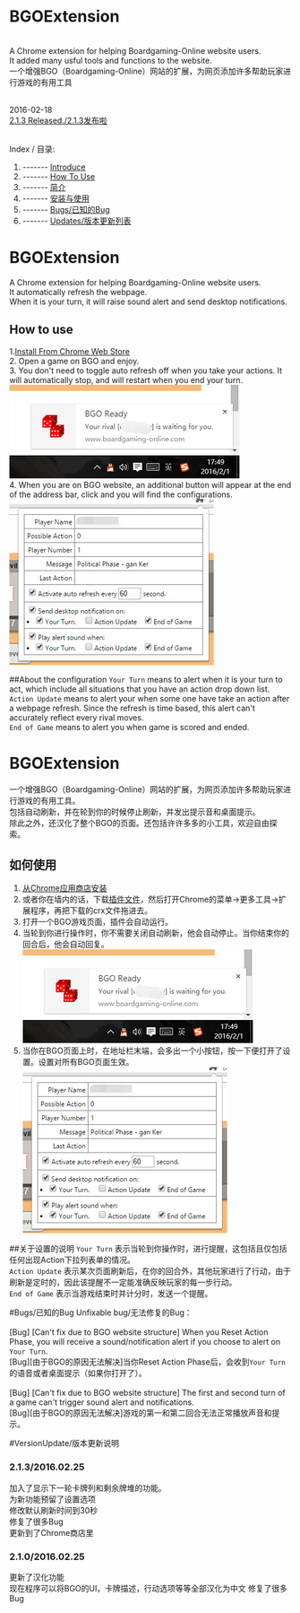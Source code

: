 # BGOExtension

<br>
A Chrome extension for helping Boardgaming-Online website users.<br>
It added many usful tools and functions to the website.<br>
一个增强BGO（Boardgaming-Online）网站的扩展，为网页添加许多帮助玩家进行游戏的有用工具<br>
<br>

2016-02-18<br>
[2.1.3 Released./2.1.3发布啦](https://github.com/hsyhhssyy/BGOExtension#21320160225)<br>
<br>

Index / 目录:<br>
1.  ------- [Introduce](https://github.com/hsyhhssyy/BGOExtension#bgoextension-1)<br>
2.  ------- [How To Use](https://github.com/hsyhhssyy/BGOExtension#how-to-use)<br>
3.  ------- [简介](https://github.com/hsyhhssyy/BGOExtension#bgoextension-2)<br>
4.  ------- [安装与使用](https://github.com/hsyhhssyy/BGOExtension#如何使用)<br>
5.  ------- [Bugs/已知的Bug](https://github.com/hsyhhssyy/BGOExtension#bugs已知的bug)<br>
6.  ------- [Updates/版本更新列表](https://github.com/hsyhhssyy/BGOExtension#versionupdate版本更新说明)<br>

# BGOExtension

A Chrome extension for helping Boardgaming-Online website users.<br>
It automatically refresh the webpage.<br>
When it is your turn, it will raise sound alert and send desktop notifications.<br>
## How to use
1.[Install From Chrome Web Store](https://chrome.google.com/webstore/detail/bgo-auto-refresh/lmcmoogkhhaomncoipfgkonpabnihiff)<br>
2. Open a game on BGO and enjoy.<br>
3. You don't need to toggle auto refresh off when you take your actions. It will automatically stop, and will restart when you end your turn.<br>
![AlertDemo](https://github.com/hsyhhssyy/BGOExtension/blob/master/Demo/bgo-example2.jpg)<br>
4. When you are on BGO website, an additional button will appear at the end of the address bar, click and you will find the configurations.<br>
![ConfigurationDemo](https://github.com/hsyhhssyy/BGOExtension/blob/master/Demo/bgo-example1.jpg)<br>

##About the configuration
`Your Turn` means to alert when it is your turn to act, which include all situations that you have an action drop down list.<br>
`Action Update` means to alert your when some one have take an action after a webpage refresh. Since the refresh is time based, this alert can't accurately reflect every rival moves.<br>
`End of Game` means to alert you when game is scored and ended.<br>

# BGOExtension

一个增强BGO（Boardgaming-Online）网站的扩展，为网页添加许多帮助玩家进行游戏的有用工具。<br>
包括自动刷新，并在轮到你的时候停止刷新，并发出提示音和桌面提示。<br>
除此之外，还汉化了整个BGO的页面。还包括许许多多的小工具，欢迎自由探索。<br>

## 如何使用
1. [从Chrome应用商店安装](https://chrome.google.com/webstore/detail/bgo-auto-refresh/lmcmoogkhhaomncoipfgkonpabnihiff)<br>
2. 或者你在墙内的话，下载[插件文件](https://github.com/hsyhhssyy/BGOExtension/blob/master/ExtensionFiles.crx?raw=true)，然后打开Chrome的菜单->更多工具->扩展程序，再把下载的crx文件拖进去。<br>
3. 打开一个BGO游戏页面，插件会自动运行。<br>
4. 当轮到你进行操作时，你不需要关闭自动刷新，他会自动停止。当你结束你的回合后，他会自动回复。<br>
![AlertDemo](https://github.com/hsyhhssyy/BGOExtension/blob/master/Demo/bgo-example2.jpg)<br>
5. 当你在BGO页面上时，在地址栏末端，会多出一个小按钮，按一下便打开了设置。设置对所有BGO页面生效。<br>
![ConfigurationDemo](https://github.com/hsyhhssyy/BGOExtension/blob/master/Demo/bgo-example1.jpg)<br>


##关于设置的说明
`Your Turn` 表示当轮到你操作时，进行提醒，这包括且仅包括任何出现Action下拉列表单的情况。<br>
`Action Update` 表示某次页面刷新后，在你的回合外，其他玩家进行了行动，由于刷新是定时的，因此该提醒不一定能准确反映玩家的每一步行动。<br>
`End of Game` 表示当游戏结束时并计分时，发送一个提醒。<br>

#Bugs/已知的Bug
Unfixable bug/无法修复的Bug：<br>
<br>
[Bug] [Can't fix due to BGO website structure] When you Reset Action Phase, you will receive a sound/notification alert if you choose to alert on `Your Turn`.<br>
[Bug][由于BGO的原因无法解决]当你Reset Action Phase后，会收到`Your Turn`的语音或者桌面提示（如果你打开了）。<br>
<br>
[Bug] [Can't fix due to BGO website structure] The first and second turn of a game can't trigger sound alert and notifications.<br>
[Bug][由于BGO的原因无法解决]游戏的第一和第二回合无法正常播放声音和提示。<br>

#VersionUpdate/版本更新说明

###  2.1.3/2016.02.25
加入了显示下一轮卡牌列和剩余牌堆的功能。<br>
为新功能预留了设置选项<br>
修改默认刷新时间到30秒<br>
修复了很多Bug<br>
更新到了Chrome商店里<br>

###  2.1.0/2016.02.25
更新了汉化功能<br>
现在程序可以将BGO的UI，卡牌描述，行动选项等等全部汉化为中文
修复了很多Bug<br>